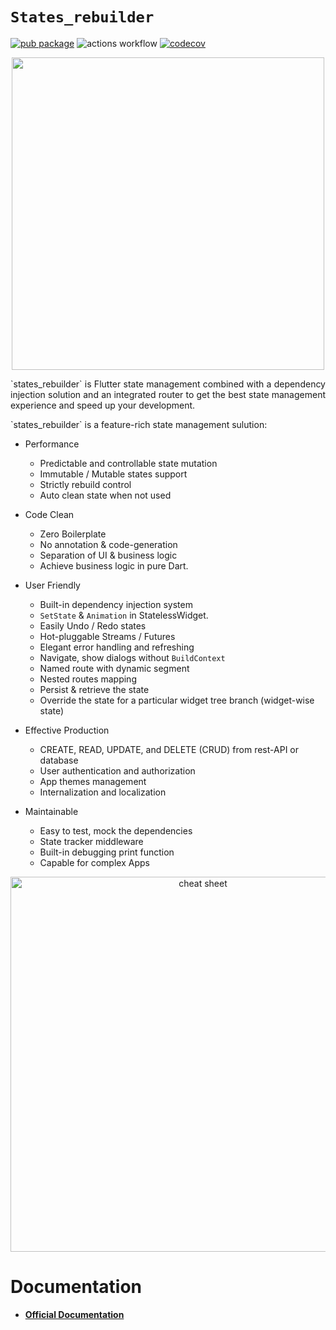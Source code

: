# `States_rebuilder` <!-- omit in toc --> 

[![pub package](https://img.shields.io/pub/v/states_rebuilder.svg)](https://pub.dev/packages/states_rebuilder)
![actions workflow](https://github.com/GIfatahTH/states_rebuilder/actions/workflows/config.yml/badge.svg)
[![codecov](https://codecov.io/gh/GIfatahTH/states_rebuilder/branch/master/graph/badge.svg)](https://codecov.io/gh/GIfatahTH/states_rebuilder)

<p align="center">
    <image src="assets/Logo-Black.png" width="500" alt=''/>
</p>

<p align="justify">
`states_rebuilder` is Flutter state management combined with a dependency injection solution and an integrated router to get the best state management experience and speed up your development.
</p>

<p align="justify">
`states_rebuilder` is a feature-rich state management sulution:
</p>

- Performance
  - Predictable and controllable state mutation
  - Immutable / Mutable states support
  - Strictly rebuild control
  - Auto clean state when not used

- Code Clean
  - Zero Boilerplate
  - No annotation & code-generation
  - Separation of UI & business logic
  - Achieve business logic in pure Dart.

- User Friendly
  - Built-in dependency injection system
  - `SetState` & `Animation` in StatelessWidget.
  - Easily Undo / Redo states
  - Hot-pluggable Streams / Futures
  - Elegant error handling and refreshing
  - Navigate, show dialogs without `BuildContext`
  - Named route with dynamic segment
  - Nested routes mapping
  - Persist & retrieve the state
  - Override the state for a particular widget tree branch (widget-wise state)

- Effective Production
  - CREATE, READ, UPDATE, and DELETE (CRUD) from rest-API or database
  - User authentication and authorization
  - App themes management
  - Internalization and localization

- Maintainable
  - Easy to test, mock the dependencies
  - State tracker middleware
  - Built-in debugging print function
  - Capable for complex Apps


<!-- <p align="center" >
    <image src="./assets/Poster-Simple.png"  width="1280" alt=''/>
</p> -->

<p align="center">
    <image src="./assets/01-states_rebuilder__singletons_new.png" width="600" alt='cheat sheet'/>
</p>

# Documentation
* [**Official Documentation**](states_rebuilder_package)

